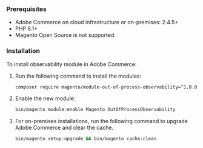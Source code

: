 <Edition name="paas" />

### Prerequisites

* Adobe Commerce on cloud infrastructure or on-premises: 2.4.5+
* PHP 8.1+
* Magento Open Source is not supported.

### Installation

To install observability module in Adobe Commerce:

1. Run the following command to install the modules:

   ```bash
   composer require magento/module-out-of-process-observability=^1.0.0 --with-dependencies
   ```

1. Enable the new module:

   ```bash
   bin/magento module:enable Magento_OutOfProcessObservability
   ```

1. For on-premises installations, run the following command to upgrade Adobe Commerce and clear the cache.

   ```bash
   bin/magento setup:upgrade && bin/magento cache:clean
   ```
